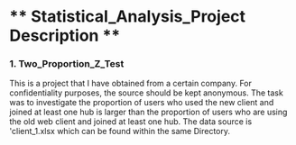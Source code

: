 # ** Statistical_Analysis_Project Description **


### 1. Two_Proportion_Z_Test

This is a project that I have obtained from a certain company. For confidentiality purposes, the source should be kept anonymous. The task was to investigate the proportion ​of users who used the new client and joined at least one hub is larger than the proportion of users who are using the old web client and joined at least one hub. The data source is 'client_1.xlsx which can be found within the same Directory. 


